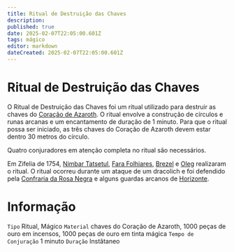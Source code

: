 ```yaml
---
title: Ritual de Destruição das Chaves
description: 
published: true
date: 2025-02-07T22:05:00.601Z
tags: mágico
editor: markdown
dateCreated: 2025-02-07T22:05:00.601Z
---
```


# Ritual de Destruição das Chaves
O Ritual de Destruição das Chaves foi um ritual utilizado para destruir as chaves do [Coração de Azaroth](/itens/coracao-de-azaroth). O ritual envolve a construção de círculos e runas arcanas e um encantamento de duração de 1 minuto. Para que o ritual possa ser iniciado, as três chaves do Coração de Azaroth devem estar dentro 30 metros do círculo.

Quatro conjuradores em atenção completa no ritual são necessários.

Em Zifelia de 1754, [Nimbar Tatsetul](/individuos/nimbar-tatsetul), [Fara Folhiares](/individuos/fara-folhiares), [Brezel](/individuos/brezel) e [Oleg](/individuos/oleg) realizaram o ritual. O ritual ocorreu durante um ataque de um dracolich e foi defendido pela [Confraria da Rosa Negra](/faccoes/faccoes-independentes/confraria-da-rosa-negra) e alguns guardas arcanos de [Horizonte](/lugares/plano-material/drafeon/sul-de-drafeon/horizonte).

# Informação
`Tipo` Ritual, Mágico
`Material` chaves do Coração de Azaroth, 1000 peças de ouro em incensos, 1000 peças de ouro em tinta mágica
`Tempo de Conjuração` 1 minuto
`Duração` Instâtaneo